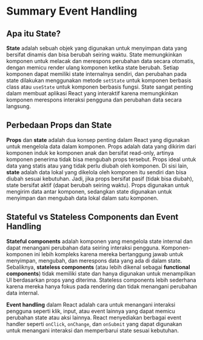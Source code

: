 # Summary Event Handling

## Apa itu State?

**State** adalah sebuah objek yang digunakan untuk menyimpan data yang bersifat dinamis dan bisa berubah seiring waktu. State memungkinkan komponen untuk melacak dan merespons perubahan data secara otomatis, dengan memicu render ulang komponen ketika state berubah. Setiap komponen dapat memiliki state internalnya sendiri, dan perubahan pada state dilakukan menggunakan metode `setState` untuk komponen berbasis class atau `useState` untuk komponen berbasis fungsi. State sangat penting dalam membuat aplikasi React yang interaktif karena memungkinkan komponen merespons interaksi pengguna dan perubahan data secara langsung.

## Perbedaan Props dan State

**Props** dan **state** adalah dua konsep penting dalam React yang digunakan untuk mengelola data dalam komponen. Props adalah data yang dikirim dari komponen induk ke komponen anak dan bersifat read-only, artinya komponen penerima tidak bisa mengubah props tersebut. Props ideal untuk data yang statis atau yang tidak perlu diubah oleh komponen. Di sisi lain, **state** adalah data lokal yang dikelola oleh komponen itu sendiri dan bisa diubah sesuai kebutuhan. Jadi, jika props bersifat pasif (tidak bisa diubah), state bersifat aktif (dapat berubah seiring waktu). Props digunakan untuk mengirim data antar komponen, sedangkan state digunakan untuk menyimpan dan mengubah data lokal dalam satu komponen.

## Stateful vs Stateless Components dan Event Handling

**Stateful components** adalah komponen yang mengelola state internal dan dapat menangani perubahan data seiring interaksi pengguna. Komponen-komponen ini lebih kompleks karena mereka bertanggung jawab untuk menyimpan, mengubah, dan merespons data yang ada di dalam state. Sebaliknya, **stateless components** (atau lebih dikenal sebagai **functional components**) tidak memiliki state dan hanya digunakan untuk menampilkan UI berdasarkan props yang diterima. Stateless components lebih sederhana karena mereka hanya fokus pada rendering dan tidak menangani perubahan data internal.

**Event handling** dalam React adalah cara untuk menangani interaksi pengguna seperti klik, input, atau event lainnya yang dapat memicu perubahan state atau aksi lainnya. React menyediakan berbagai event handler seperti `onClick`, `onChange`, dan `onSubmit` yang dapat digunakan untuk menangani interaksi dan memperbarui state sesuai kebutuhan.
